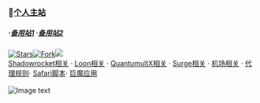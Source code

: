 ### 🔔[个人主站](https://yfamily.ml)    
##### ·[备用站1](https://yfamily.vercel.app)    ·[备用站2](https://yfamily.netlify.app)
[![Stars](https://img.shields.io/github/stars/deezertidal/shadowrocket-rules)](https://github.com/deezertidal/shadowrocket-rules/stargazers)[![Fork](https://img.shields.io/github/forks/deezertidal/shadowrocket-rules)](https://github.com/deezertidal/deezertidal/network/members)[![](https://img.shields.io/github/followers/deezertidal?label=follow&style=social)](https://github.com/deezertidal)  
[Shadowrocket相关](https://yfamily.ml/shadowrocket.html) · [Loon相关](https://yfamily.ml/loon.html) · [QuantumultX相关](https://yfamily.ml/quantumultx.html) · [Surge相关](https://yfamily.ml/surge.html) · [机场相关](https://yfamily.ml/airport.html) · [代理规则](https://yfamily.ml/rule.html)· [Safari脚本](https://yfamily.ml/script.html)· [巨魔应用](https://yfamily.ml/troll.html)  
<br>
![Image text](https://github.com/deezertidal/shadowrocket-rules/blob/main/IMG/shot1.png)  
